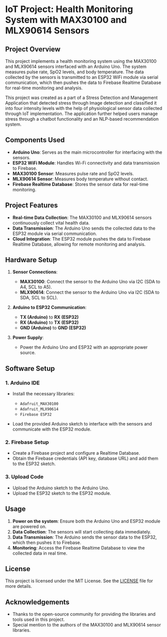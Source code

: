 
# IoT Project: Health Monitoring System with MAX30100 and MLX90614 Sensors

## Project Overview

This project implements a health monitoring system using the MAX30100 and MLX90614 sensors interfaced with an Arduino Uno. The system measures pulse rate, SpO2 levels, and body temperature. The data collected by the sensors is transmitted to an ESP32 WiFi module via serial communication, which then pushes the data to Firebase Realtime Database for real-time monitoring and analysis.

This project was created as a part of a Stress Detection and Management Application that detected stress through Image detection and classified it into four intensity levels with the help of physiological sensor data collected through IoT implementation. The application further helped users manage stress through a chatbot functionality and an NLP-based recommendation system.

## Components Used

- **Arduino Uno**: Serves as the main microcontroller for interfacing with the sensors.
- **ESP32 WiFi Module**: Handles Wi-Fi connectivity and data transmission to Firebase.
- **MAX30100 Sensor**: Measures pulse rate and SpO2 levels.
- **MLX90614 Sensor**: Measures body temperature without contact.
- **Firebase Realtime Database**: Stores the sensor data for real-time monitoring.

## Project Features

- **Real-time Data Collection**: The MAX30100 and MLX90614 sensors continuously collect vital health data.
- **Data Transmission**: The Arduino Uno sends the collected data to the ESP32 module via serial communication.
- **Cloud Integration**: The ESP32 module pushes the data to Firebase Realtime Database, allowing for remote monitoring and analysis.


## Hardware Setup

1. **Sensor Connections**:
   - **MAX30100**: Connect the sensor to the Arduino Uno via I2C (SDA to A4, SCL to A5).
   - **MLX90614**: Connect the sensor to the Arduino Uno via I2C (SDA to SDA, SCL to SCL).

2. **Arduino to ESP32 Communication**:
   - **TX (Arduino)** to **RX (ESP32)**
   - **RX (Arduino)** to **TX (ESP32)**
   - **GND (Arduino)** to **GND (ESP32)**

3. **Power Supply**:
   - Power the Arduino Uno and ESP32 with an appropriate power source.

## Software Setup

### 1. Arduino IDE

- Install the necessary libraries:
  - `Adafruit_MAX30100`
  - `Adafruit_MLX90614`
  - `Firebase ESP32`
  
- Load the provided Arduino sketch to interface with the sensors and communicate with the ESP32 module.

### 2. Firebase Setup

- Create a Firebase project and configure a Realtime Database.
- Obtain the Firebase credentials (API key, database URL) and add them to the ESP32 sketch.

### 3. Upload Code

- Upload the Arduino sketch to the Arduino Uno.
- Upload the ESP32 sketch to the ESP32 module.

## Usage

1. **Power on the system**: Ensure both the Arduino Uno and ESP32 module are powered on.
2. **Data Collection**: The sensors will start collecting data immediately.
3. **Data Transmission**: The Arduino sends the sensor data to the ESP32, which then pushes it to Firebase.
4. **Monitoring**: Access the Firebase Realtime Database to view the collected data in real time.


## License

This project is licensed under the MIT License. See the [LICENSE](LICENSE) file for more details.

## Acknowledgements

- Thanks to the open-source community for providing the libraries and tools used in this project.
- Special mention to the authors of the MAX30100 and MLX90614 sensor libraries.



